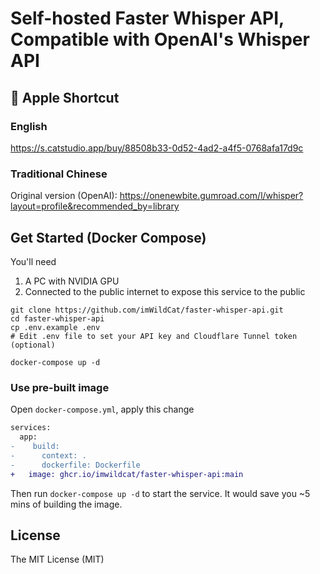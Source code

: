 # Self-hosted Faster Whisper API, Compatible with OpenAI's Whisper API

## 🍎 Apple Shortcut


### English 

<https://s.catstudio.app/buy/88508b33-0d52-4ad2-a4f5-0768afa17d9c>

### Traditional Chinese

Original version (OpenAI): <https://onenewbite.gumroad.com/l/whisper?layout=profile&recommended_by=library>


## Get Started (Docker Compose)

You'll need

1. A PC with NVIDIA GPU
2. Connected to the public internet to expose this service to the public

```shell
git clone https://github.com/imWildCat/faster-whisper-api.git
cd faster-whisper-api
cp .env.example .env
# Edit .env file to set your API key and Cloudflare Tunnel token (optional)

docker-compose up -d
```

### Use pre-built image

Open `docker-compose.yml`, apply this change

```diff
services:
  app:
-    build:
-      context: .
-      dockerfile: Dockerfile
+   image: ghcr.io/imwildcat/faster-whisper-api:main
````

Then run `docker-compose up -d` to start the service.
It would save you ~5 mins of building the image.


## License

The MIT License (MIT)
